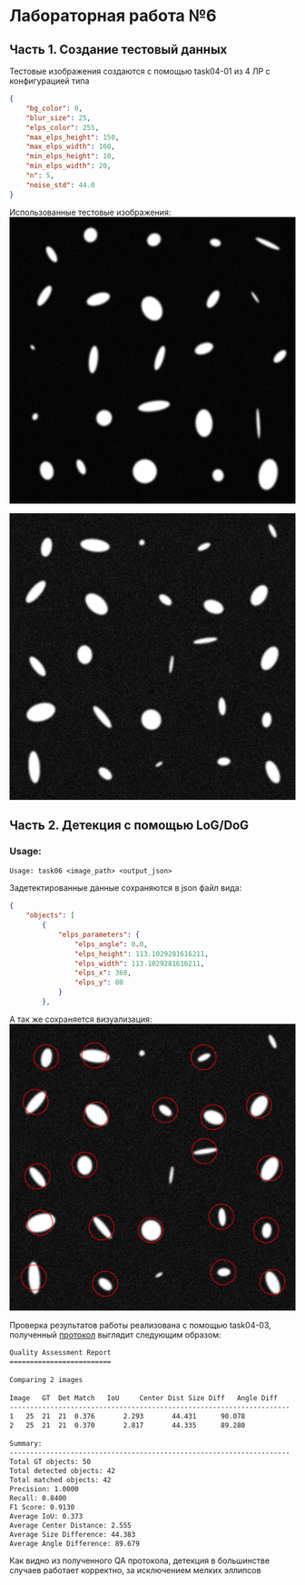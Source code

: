 # Лабораторная работа №6

## Часть 1. Создание тестовый данных

Тестовые изображения создаются с помощью task04-01 из 4 ЛР с конфигурацией типа
```json
{
    "bg_color": 0,
    "blur_size": 25,
    "elps_color": 255,
    "max_elps_height": 150,
    "max_elps_width": 160,
    "min_elps_height": 10,
    "min_elps_width": 20,
    "n": 5,
    "noise_std": 44.0
}
```

Использованные тестовые изображения:
![img1](images%20and%20gt/image.png)

![img2](images%20and%20gt/test_image.png)

## Часть 2. Детекция с помощью LoG/DoG

### Usage:
```
Usage: task06 <image_path> <output_json>
```

Задетектированные данные сохраняются в json файл вида:
```json
{
    "objects": [
        {
            "elps_parameters": {
                "elps_angle": 0.0,
                "elps_height": 113.1029281616211,
                "elps_width": 113.1029281616211,
                "elps_x": 360,
                "elps_y": 80
            }
        },
```

А так же сохраняется визуализация:
![vis](output/detect_test.png)

Проверка результатов работы реализована с помощью task04-03, полученный [протокол](output/protocol) выглядит следующим образом:
```
Quality Assessment Report
=========================

Comparing 2 images

Image	GT	Det	Match	IoU		Center Dist	Size Diff	Angle Diff
---------------------------------------------------------------------
1	25	21	21	0.376		2.293		44.431		90.078
2	25	21	21	0.370		2.817		44.335		89.280

Summary:
---------------------------------------------------------------------
Total GT objects: 50
Total detected objects: 42
Total matched objects: 42
Precision: 1.0000
Recall: 0.8400
F1 Score: 0.9130
Average IoU: 0.373
Average Center Distance: 2.555
Average Size Difference: 44.383
Average Angle Difference: 89.679
```

Как видно из полученного QA протокола, детекция в большинстве случаев работает корректно, за исключением мелких эллипсов

